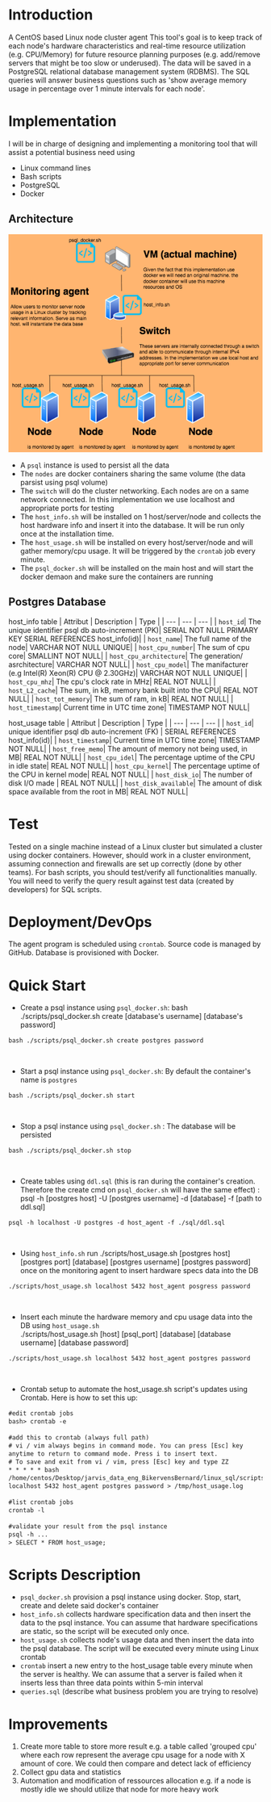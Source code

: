 # Introduction

A CentOS based Linux node cluster agent This tool's goal is to keep track of each node's hardware characteristics and real-time resource utilization (e.g. CPU/Memory) for future resource planning purposes (e.g. add/remove servers that might be too slow or underused). The data will be saved in a PostgreSQL relational database management system (RDBMS). The SQL queries will answer business questions such as 'show average memory usage in percentage over 1 minute intervals for each node'.

# Implementation

I will be in charge of designing and implementing a monitoring tool that will assist a potential business need using 
 - Linux command lines
 - Bash scripts
 - PostgreSQL
 - Docker

## **Architecture**

![architecture](./assets/architecture.png)

- A `psql` instance is used to persist all the data
- The `nodes` are docker containers sharing the same volume (the data parsist using psql volume)
- The `switch` will do the cluster networking. Each nodes are on a same network connected. In this implementation we use localhost and appropriate ports for testing
- The `host_info.sh` will be installed on 1 host/server/node and collects the host hardware info and insert it into the database. It will be run only once at the installation time.
- The `host_usage.sh` will be installed on every host/server/node and will gather memory/cpu usage. It will be triggered by the `crontab` job every minute.
- The `psql_docker.sh` will be installed on the main host and will start the docker demaon and make sure the containers are running

## **Postgres Database**

host_info table
| Attribut | Description | Type |
| --- | --- | --- |
| `host_id`| The unique identifier psql db auto-increment (PK)| SERIAL NOT NULL PRIMARY KEY SERIAL REFERENCES host_info(id)|
| `host_name`| The full name of the node| VARCHAR NOT NULL UNIQUE|
| `host_cpu_number`| The sum of cpu core| SMALLINT NOT NULL|
| `host_cpu_architecture`| The generation/ asrchitecture| VARCHAR NOT NULL|
| `host_cpu_model`| The manifacturer (e.g Intel(R) Xeon(R) CPU @ 2.30GHz)| VARCHAR NOT NULL UNIQUE|
| `host_cpu_mhz`| The cpu's clock rate in MHz| REAL NOT NULL|
| `host_L2_cache`| The sum, in kB, memory bank built into the CPU| REAL NOT NULL|
| `host_tot_memory`| The sum of ram, in kB| REAL NOT NULL|
| `host_timestamp`| Current time in UTC time zone| TIMESTAMP NOT NULL|

host_usage table
| Attribut | Description | Type |
| --- | --- | --- |
| `host_id`| unique identifier psql db auto-increment (FK) | SERIAL REFERENCES host_info(id)|
| `host_timestamp`| Current time in UTC time zone| TIMESTAMP NOT NULL|
| `host_free_memo`| The amount of memory not being used, in MB| REAL NOT NULL|
| `host_cpu_idel`| The percentage uptime of the CPU in idle state| REAL NOT NULL|
| `host_cpu_kernel`| The percentage uptime of the CPU in kernel mode| REAL NOT NULL|
| `host_disk_io`| The number of disk I/O made  | REAL NOT NULL|
| `host_disk_available`| The amount of disk space available from the root in MB| REAL NOT NULL|

# Test

Tested on a single machine instead of a Linux cluster but simulated a cluster using docker containers. 
However, should work in a cluster environment, assuming connection and firewalls are set up correctly (done by other teams). 
For bash scripts, you should test/verify all functionalities manually. You will need to verify the query result against test data (created by developers) for SQL scripts.

# Deployment/DevOps

The agent program is scheduled using `crontab`. Source code is managed by GitHub. Database is provisioned with Docker.

# Quick Start
- Create a psql instance using `psql_docker.sh`: bash ./scripts/psql_docker.sh create [database's username] [database's password] 
```
bash ./scripts/psql_docker.sh create postgres password
```

<br/>

- Start a psql instance using `psql_docker.sh`: By default the container's name is `postgres`
```
bash ./scripts/psql_docker.sh start
```

<br/>

- Stop a psql instance using `psql_docker.sh` : The database will be persisted
```
bash ./scripts/psql_docker.sh stop
```

<br/>

- Create tables using `ddl.sql` (this is ran during the container's creation. Therefore the create cmd on `psql_docker.sh` will have the same effect) : psql -h [postgres host] -U [postgres username] -d [database] -f [path to ddl.sql]
```
psql -h localhost -U postgres -d host_agent -f ./sql/ddl.sql
```

<br/>

- Using `host_info.sh` run ./scripts/host_usage.sh [postgres host] [postgres port] [database] [postgres username] [postgres password] once on the monitoring agent to insert hardware specs data into the DB
```
./scripts/host_usage.sh localhost 5432 host_agent posgress password
```

<br/>

- Insert each minute the hardware memory and cpu usage data into the DB using `host_usage.sh` <br/> ./scripts/host_usage.sh [host] [psql_port] [database] [database username] [database password]
```
./scripts/host_usage.sh localhost 5432 host_agent postgres password
```

<br/>

- Crontab setup to automate the host_usage.sh script's updates using Crontab. Here is how to set this up:
```
#edit crontab jobs
bash> crontab -e

#add this to crontab (always full path)
# vi / vim always begins in command mode. You can press [Esc] key anytime to return to command mode. Press i to insert text. 
# To save and exit from vi / vim, press [Esc] key and type ZZ
* * * * * bash /home/centos/Desktop/jarvis_data_eng_BikervensBernard/linux_sql/scripts/host_usage.sh localhost 5432 host_agent postgres password > /tmp/host_usage.log

#list crontab jobs
crontab -l

#validate your result from the psql instance
psql -h ...
> SELECT * FROM host_usage;
```

# Scripts Description
- `psql_docker.sh` provision a psql instance using docker. Stop, start, create and delete said docker's container
- `host_info.sh` collects hardware specification data and then insert the data to the psql instance. You can assume that hardware specifications are static, so the script will be executed only once. 
- `host_usage.sh` collects node's usage data and then insert the data into the psql database. The script will be executed every minute using Linux crontab 
- `crontab` insert a new entry to the host_usage table every minute when the server is healthy. We can assume that a server is failed when it inserts less than three data points within 5-min interval
- `queries.sql` (describe what business problem you are trying to resolve)

# Improvements
1. Create more table to store more result e.g. a table called 'grouped cpu' where each row represent the average cpu usage for a node with X amount of core. We could then compare and detect lack of efficiency 
2. Collect gpu data and statistics
3. Automation and modification of ressources allocation e.g. if a node is mostly idle we should utilize that node for more heavy work
